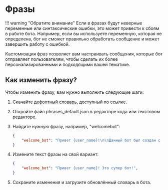# Фразы

!!! warning "Обратите внимание"
    Если в фразах будут неверные переменные или синтаксические ошибки, это может привести к сбоям в работе бота. Например, если вы используете переменную, которая не определена, бот не сможет правильно обработать сообщение и может завершить работу с ошибкой.


Кастомизация фраз позволяет вам настраивать сообщения, которые бот отправляет пользователям, чтобы сделать их более персонализированными и подходящими вашей тематике.

## Как изменить фразу?

Чтобы изменить фразу, вам нужно выполнить следующие шаги:

1. Скачайте [дефолтный словарь](../data/phrases_default.json), доступный по ссылке.
2. Откройте файл phrases_default.json в редакторе кода или текстовом редакторе.
3. Найдите нужную фразу, например, "welcomebot":

    ```json
    {
        "welcome_bot": "Привет {user_name}!\n\nДанный бот был создан с помощью AgencyBot (https://t.me/travel_agency_panel_bot)",
    }
    ```

4. Измените текст фразы на свой вариант:

    ```json
    {
        "welcome_bot": "Привет {user_name}! Это супер бот!",
    }
    ```

5. Сохраните изменения и загрузите обновлённый словарь в бота. 